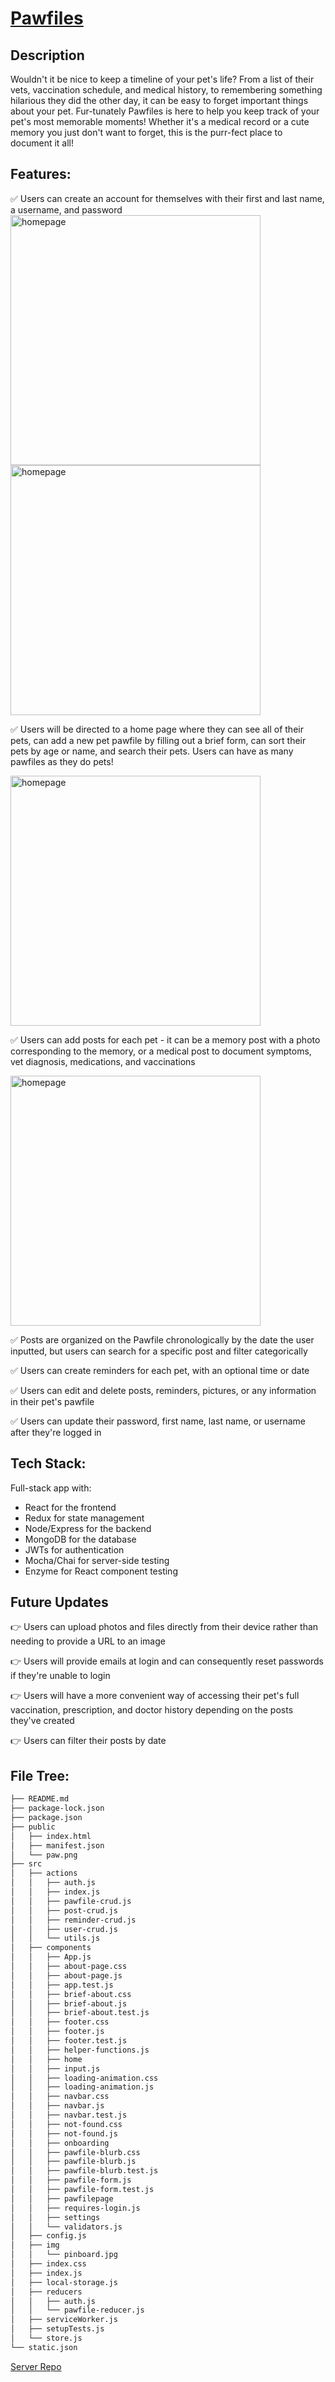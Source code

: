 
# [Pawfiles](https://pawfiles.herokuapp.com/)

## Description
Wouldn't it be nice to keep a timeline of your pet's life? From a list of their vets, vaccination schedule, and medical history, to remembering something hilarious they did the other day, it can be easy to forget important things about your pet. Fur-tunately Pawfiles is here to help you keep track of your pet's most memorable moments! Whether it's a medical record or a cute memory you just don't want to forget, this is the purr-fect place to document it all!

## Features: 
:white_check_mark: Users can create an account for themselves with their first and last name, a username, and password
<img src="https://drive.google.com/uc?export=view&id=1VDqMikkH2TIo6T85rhvAGw-WoEPQyWWf" alt="homepage" width="400px" />
<img src="https://drive.google.com/uc?export=view&id=1BFI7bm8jbBtEjPOkyOR7vn2UR1drR98V" alt="homepage" width="400px" />

:white_check_mark: Users will be directed to a home page where they can see all of their pets, can add a new pet pawfile by filling out a brief form, can sort their pets by age or name, and search their pets. Users can have as many pawfiles as they do pets!

<img src="https://drive.google.com/uc?export=view&id=1G6W9OH4WxP-sSxTApCLP4OE8E8b-vOwA" alt="homepage" width="400px" />

:white_check_mark: Users can add posts for each pet - it can be a memory post with a photo corresponding to the memory, or a medical post to document symptoms, vet diagnosis, medications, and vaccinations

<img src="https://drive.google.com/uc?export=view&id=1vIca4Q-ds8yC1khECwNbc9AJYBmupGbg" alt="homepage" width="400px" />

:white_check_mark: Posts are organized on the Pawfile chronologically by the date the user inputted, but users can search for a specific post and filter categorically

:white_check_mark: Users can create reminders for each pet, with an optional time or date

:white_check_mark: Users can edit and delete posts, reminders, pictures, or any information in their pet's pawfile 

:white_check_mark: Users can update their password, first name, last name, or username after they're logged in

## Tech Stack: 
Full-stack app with:
- React for the frontend
- Redux for state management
- Node/Express for the backend
- MongoDB for the database
- JWTs for authentication
- Mocha/Chai for server-side testing
- Enzyme for React component testing

## Future Updates
:point_right: Users can upload photos and files directly from their device rather than needing to provide a URL to an image

:point_right: Users will provide emails at login and can consequently reset passwords if they're unable to login 

:point_right: Users will have a more convenient way of accessing their pet's full vaccination, prescription, and doctor history depending on the posts they've created

:point_right: Users can filter their posts by date 

## File Tree:
``` bash
├── README.md
├── package-lock.json
├── package.json
├── public
│   ├── index.html
│   ├── manifest.json
│   └── paw.png
├── src
│   ├── actions
│   │   ├── auth.js
│   │   ├── index.js
│   │   ├── pawfile-crud.js
│   │   ├── post-crud.js
│   │   ├── reminder-crud.js
│   │   ├── user-crud.js
│   │   └── utils.js
│   ├── components
│   │   ├── App.js
│   │   ├── about-page.css
│   │   ├── about-page.js
│   │   ├── app.test.js
│   │   ├── brief-about.css
│   │   ├── brief-about.js
│   │   ├── brief-about.test.js
│   │   ├── footer.css
│   │   ├── footer.js
│   │   ├── footer.test.js
│   │   ├── helper-functions.js
│   │   ├── home
│   │   ├── input.js
│   │   ├── loading-animation.css
│   │   ├── loading-animation.js
│   │   ├── navbar.css
│   │   ├── navbar.js
│   │   ├── navbar.test.js
│   │   ├── not-found.css
│   │   ├── not-found.js
│   │   ├── onboarding
│   │   ├── pawfile-blurb.css
│   │   ├── pawfile-blurb.js
│   │   ├── pawfile-blurb.test.js
│   │   ├── pawfile-form.js
│   │   ├── pawfile-form.test.js
│   │   ├── pawfilepage
│   │   ├── requires-login.js
│   │   ├── settings
│   │   └── validators.js
│   ├── config.js
│   ├── img
│   │   └── pinboard.jpg
│   ├── index.css
│   ├── index.js
│   ├── local-storage.js
│   ├── reducers
│   │   ├── auth.js
│   │   └── pawfile-reducer.js
│   ├── serviceWorker.js
│   ├── setupTests.js
│   └── store.js
└── static.json
```

[Server Repo](https://github.com/thinkful-ei26/nikkie-pawfiles-server)

